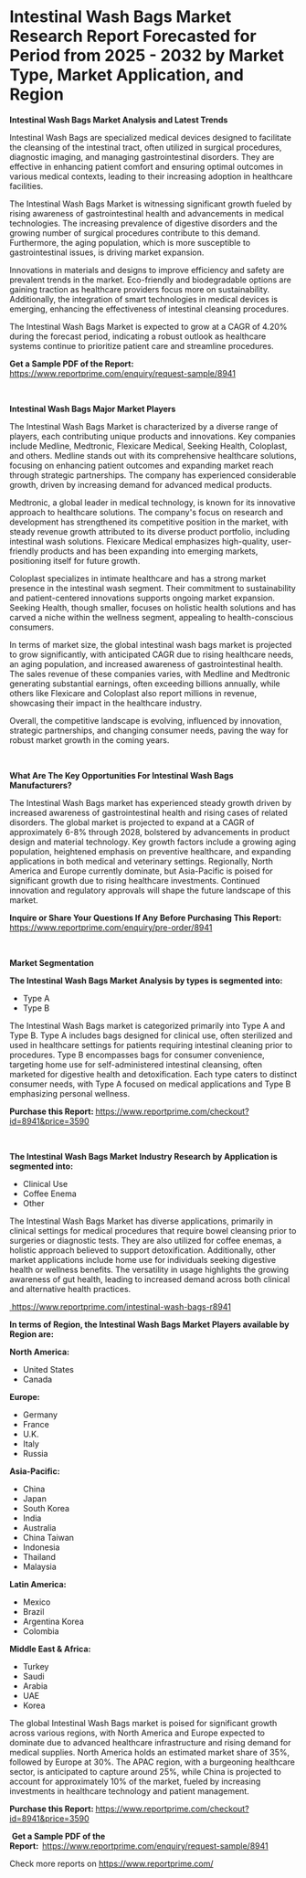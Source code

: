 <p><h1>Intestinal Wash Bags Market Research Report Forecasted for Period from 2025 -  2032 by Market Type, Market Application, and Region</h1></p><p><strong>Intestinal Wash Bags Market Analysis and Latest Trends</strong></p>
<p><p>Intestinal Wash Bags are specialized medical devices designed to facilitate the cleansing of the intestinal tract, often utilized in surgical procedures, diagnostic imaging, and managing gastrointestinal disorders. They are effective in enhancing patient comfort and ensuring optimal outcomes in various medical contexts, leading to their increasing adoption in healthcare facilities.</p><p>The Intestinal Wash Bags Market is witnessing significant growth fueled by rising awareness of gastrointestinal health and advancements in medical technologies. The increasing prevalence of digestive disorders and the growing number of surgical procedures contribute to this demand. Furthermore, the aging population, which is more susceptible to gastrointestinal issues, is driving market expansion.</p><p>Innovations in materials and designs to improve efficiency and safety are prevalent trends in the market. Eco-friendly and biodegradable options are gaining traction as healthcare providers focus more on sustainability. Additionally, the integration of smart technologies in medical devices is emerging, enhancing the effectiveness of intestinal cleansing procedures.</p><p>The Intestinal Wash Bags Market is expected to grow at a CAGR of 4.20% during the forecast period, indicating a robust outlook as healthcare systems continue to prioritize patient care and streamline procedures.</p></p>
<p><strong>Get a Sample PDF of the Report:&nbsp;</strong> <a href="https://www.reportprime.com/enquiry/request-sample/8941?utm_campaign=2946&utm_medium=2&utm_source=Github&utm_content=ia&utm_term=20032025&utm_id=intestinal-wash-bags">https://www.reportprime.com/enquiry/request-sample/8941</a></p>
<p>&nbsp;</p>
<p><strong>Intestinal Wash Bags Major Market Players</strong></p>
<p><p>The Intestinal Wash Bags Market is characterized by a diverse range of players, each contributing unique products and innovations. Key companies include Medline, Medtronic, Flexicare Medical, Seeking Health, Coloplast, and others. Medline stands out with its comprehensive healthcare solutions, focusing on enhancing patient outcomes and expanding market reach through strategic partnerships. The company has experienced considerable growth, driven by increasing demand for advanced medical products.</p><p>Medtronic, a global leader in medical technology, is known for its innovative approach to healthcare solutions. The company's focus on research and development has strengthened its competitive position in the market, with steady revenue growth attributed to its diverse product portfolio, including intestinal wash solutions. Flexicare Medical emphasizes high-quality, user-friendly products and has been expanding into emerging markets, positioning itself for future growth.</p><p>Coloplast specializes in intimate healthcare and has a strong market presence in the intestinal wash segment. Their commitment to sustainability and patient-centered innovations supports ongoing market expansion. Seeking Health, though smaller, focuses on holistic health solutions and has carved a niche within the wellness segment, appealing to health-conscious consumers.</p><p>In terms of market size, the global intestinal wash bags market is projected to grow significantly, with anticipated CAGR due to rising healthcare needs, an aging population, and increased awareness of gastrointestinal health. The sales revenue of these companies varies, with Medline and Medtronic generating substantial earnings, often exceeding billions annually, while others like Flexicare and Coloplast also report millions in revenue, showcasing their impact in the healthcare industry.</p><p>Overall, the competitive landscape is evolving, influenced by innovation, strategic partnerships, and changing consumer needs, paving the way for robust market growth in the coming years.</p></p>
<p>&nbsp;</p>
<p><strong>What Are The Key Opportunities For Intestinal Wash Bags Manufacturers?</strong></p>
<p><p>The Intestinal Wash Bags market has experienced steady growth driven by increased awareness of gastrointestinal health and rising cases of related disorders. The global market is projected to expand at a CAGR of approximately 6-8% through 2028, bolstered by advancements in product design and material technology. Key growth factors include a growing aging population, heightened emphasis on preventive healthcare, and expanding applications in both medical and veterinary settings. Regionally, North America and Europe currently dominate, but Asia-Pacific is poised for significant growth due to rising healthcare investments. Continued innovation and regulatory approvals will shape the future landscape of this market.</p></p>
<p><strong>Inquire or Share Your Questions If Any Before Purchasing This Report:</strong> <a href="https://www.reportprime.com/enquiry/pre-order/8941?utm_campaign=2946&utm_medium=2&utm_source=Github&utm_content=ia&utm_term=20032025&utm_id=intestinal-wash-bags">https://www.reportprime.com/enquiry/pre-order/8941</a></p>
<p>&nbsp;</p>
<p><strong>Market Segmentation</strong></p>
<p><strong>The Intestinal Wash Bags Market Analysis by types is segmented into:</strong></p>
<p><ul><li>Type A</li><li>Type B</li></ul></p>
<p><p>The Intestinal Wash Bags market is categorized primarily into Type A and Type B. Type A includes bags designed for clinical use, often sterilized and used in healthcare settings for patients requiring intestinal cleaning prior to procedures. Type B encompasses bags for consumer convenience, targeting home use for self-administered intestinal cleansing, often marketed for digestive health and detoxification. Each type caters to distinct consumer needs, with Type A focused on medical applications and Type B emphasizing personal wellness.</p></p>
<p><strong>Purchase this Report:&nbsp;</strong><a href="https://www.reportprime.com/checkout?id=8941&price=3590&utm_campaign=2946&utm_medium=2&utm_source=Github&utm_content=ia&utm_term=20032025&utm_id=intestinal-wash-bags">https://www.reportprime.com/checkout?id=8941&price=3590</a></p>
<p>&nbsp;</p>
<p><strong>The Intestinal Wash Bags Market Industry Research by Application is segmented into:</strong></p>
<p><ul><li>Clinical Use</li><li>Coffee Enema</li><li>Other</li></ul></p>
<p><p>The Intestinal Wash Bags Market has diverse applications, primarily in clinical settings for medical procedures that require bowel cleansing prior to surgeries or diagnostic tests. They are also utilized for coffee enemas, a holistic approach believed to support detoxification. Additionally, other market applications include home use for individuals seeking digestive health or wellness benefits. The versatility in usage highlights the growing awareness of gut health, leading to increased demand across both clinical and alternative health practices.</p></p>
<p><a href="https://www.reportprime.com/intestinal-wash-bags-r8941?utm_campaign=2946&utm_medium=2&utm_source=Github&utm_content=ia&utm_term=20032025&utm_id=intestinal-wash-bags">&nbsp;https://www.reportprime.com/intestinal-wash-bags-r8941</a></p>
<p><strong>In terms of Region, the Intestinal Wash Bags Market Players available by Region are:</strong></p>
<p>
    <p> <strong> North America: </strong>
        <ul>
            <li>United States</li>
            <li>Canada</li>
        </ul>
        </p> 
    <p> <strong> Europe: </strong>
        <ul>
            <li>Germany</li>
            <li>France</li>
            <li>U.K.</li>
            <li>Italy</li>
            <li>Russia</li>
        </ul>
        </p> 
    <p> <strong> Asia-Pacific: </strong>
        <ul>
            <li>China</li>
            <li>Japan</li>
            <li>South Korea</li>
            <li>India</li>
            <li>Australia</li>
            <li>China Taiwan</li>
            <li>Indonesia</li>
            <li>Thailand</li>
            <li>Malaysia</li>
        </ul>
        </p> 
    <p> <strong> Latin America: </strong>
        <ul>
            <li>Mexico</li>
            <li>Brazil</li>
            <li>Argentina Korea</li>
            <li>Colombia</li>
        </ul>
        </p> 
    <p> <strong> Middle East & Africa: </strong>
        <ul>
            <li>Turkey</li>
            <li>Saudi</li>
            <li>Arabia</li>
            <li>UAE</li>
            <li>Korea</li>
        </ul>
    </p>
    </p>
<p><p>The global Intestinal Wash Bags market is poised for significant growth across various regions, with North America and Europe expected to dominate due to advanced healthcare infrastructure and rising demand for medical supplies. North America holds an estimated market share of 35%, followed by Europe at 30%. The APAC region, with a burgeoning healthcare sector, is anticipated to capture around 25%, while China is projected to account for approximately 10% of the market, fueled by increasing investments in healthcare technology and patient management.</p></p>
<p><strong>Purchase this Report: </strong><a href="https://www.reportprime.com/checkout?id=8941&price=3590&utm_campaign=2946&utm_medium=2&utm_source=Github&utm_content=ia&utm_term=20032025&utm_id=intestinal-wash-bags">https://www.reportprime.com/checkout?id=8941&price=3590</a></p>
<p>&nbsp;<strong>Get a Sample PDF of the Report:&nbsp;&nbsp;</strong><a href="https://www.reportprime.com/enquiry/request-sample/8941?utm_campaign=2946&utm_medium=2&utm_source=Github&utm_content=ia&utm_term=20032025&utm_id=intestinal-wash-bags">https://www.reportprime.com/enquiry/request-sample/8941</a></p>
<p><strong></strong></p>
<p>Check more reports on <a href="https://www.reportprime.com/?utm_campaign=2946&utm_medium=2&utm_source=Github&utm_content=ia&utm_term=20032025&utm_id=intestinal-wash-bags">https://www.reportprime.com/</a></p>